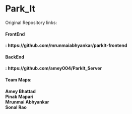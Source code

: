 # Park_It
Original Repository links:<br/>
<h4>FrontEnd<h4/> : https://github.com/mrunmaiabhyankar/parkIt-frontend<br/>
<h4>BackEnd<h4/> : https://github.com/amey004/ParkIt_Server<br/>
  
<h4>Team Maps:<h4/>
  Amey Bhattad <br/>
  Pinak Mapari<br/>
  Mrunmai Abhyankar<br/>
  Sonal Rao<br/>

